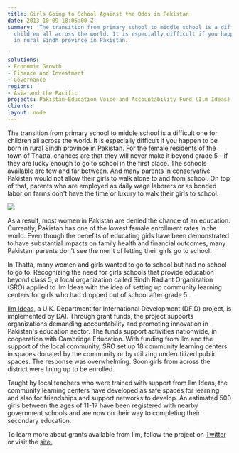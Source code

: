 ```yaml
---
title: Girls Going to School Against the Odds in Pakistan
date: 2013-10-09 18:05:00 Z
summary: 'The transition from primary school to middle school is a difficult one for
  children all across the world. It is especially difficult if you happen to be born
  in rural Sindh province in Pakistan.

'
solutions:
- Economic Growth
- Finance and Investment
- Governance
regions:
- Asia and the Pacific
projects: Pakistan—Education Voice and Accountability Fund (Ilm Ideas)
clients: 
layout: node
---
```


The transition from primary school to middle school is a difficult one for children all across the world. It is especially difficult if you happen to be born in rural Sindh province in Pakistan. For the female residents of the town of Thatta, chances are that they will never make it beyond grade 5—if they are lucky enough to go to school in the first place. The schools available are few and far between. And many parents in conservative Pakistan would not allow their girls to walk alone to and from school. On top of that, parents who are employed as daily wage laborers or as bonded labor on farms don't have the time or luxury to walk their girls to school.

![][1]

As a result, most women in Pakistan are denied the chance of an education. Currently, Pakistan has one of the lowest female enrollment rates in the world. Even though the benefits of educating girls have been demonstrated to have substantial impacts on family health and financial outcomes, many Pakistani parents don't see the merit of letting their girls go to school.

In Thatta, many women and girls wanted to go to school but had no school to go to. Recognizing the need for girls schools that provide education beyond class 5, a local organization called Sindh Radiant Organization (SRO) applied to Ilm Ideas with the idea of setting up community learning centers for girls who had dropped out of school after grade 5.

[Ilm Ideas][2], a U.K. Department for International Development (DFID) project, is implemented by DAI. Through grant funds, the project supports organizations demanding accountability and promoting innovation in Pakistan's education sector. The funds support activities nationwide, in cooperation with Cambridge Education. With funding from Ilm and the support of the local community, SRO set up 18 community learning centers in spaces donated by the community or by utilizing underutilized public spaces. The response was overwhelming. Soon girls from across the district were lining up to be enrolled.

Taught by local teachers who were trained with support from Ilm Ideas, the community learning centers have developed as safe spaces for learning and also for friendships and support networks to develop. An estimated 500 girls between the ages of 11-17 have been registered with nearby government schools and are now on their way to completing their secondary education.

To learn more about grants available from Ilm, follow the project on [Twitter][3] or visit the [site.][4]

[1]: https://assetify-dai.com/news/SRO2.jpg
[2]: /our-work/projects/pakistan-education-voice-and-accountability-fund
[3]: https://twitter.com/IlmIdeas
[4]: http://ilm-ideas.com/grant-solicitations/resources/
